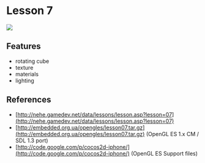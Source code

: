 # Lesson 7

![](http://github.com/haqu/iphone-nehe/raw/e6115bf899ad501b0f325b52269b72d18818f2b8/lesson07/lesson07.jpg)

## Features

* rotating cube
* texture
* materials
* lighting

## References

* [http://nehe.gamedev.net/data/lessons/lesson.asp?lesson=07](http://nehe.gamedev.net/data/lessons/lesson.asp?lesson=07)
* [http://embedded.org.ua/opengles/lesson07.tar.gz](http://embedded.org.ua/opengles/lesson07.tar.gz) (OpenGL ES 1.x CM / SDL 1.3 port)
* [http://code.google.com/p/cocos2d-iphone/](http://code.google.com/p/cocos2d-iphone/) (OpenGL ES Support files)
